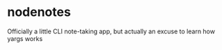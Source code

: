 # nodenotes
Officially a little CLI note-taking app, but actually an excuse to learn how yargs works
